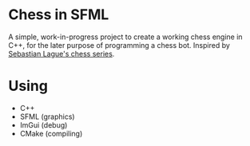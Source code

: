 # Chess in SFML

A simple, work-in-progress project to create a working chess engine in C++, for the later purpose of programming a chess bot. Inspired by [Sebastian Lague's chess series](https://www.youtube.com/watch?v=U4ogK0MIzqk).

# Using
- C++
- SFML (graphics)
- ImGui (debug)
- CMake (compiling)

